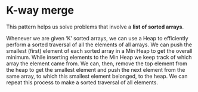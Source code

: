 # K-way merge

This pattern helps us solve problems that involve a **list of sorted arrays**.

Whenever we are given ‘K’ sorted arrays, we can use a Heap to efficiently perform a sorted traversal of all the elements of all arrays.
We can push the smallest (first) element of each sorted array in a Min Heap to get the overall minimum.
While inserting elements to the Min Heap we keep track of which array the element came from.
We can, then, remove the top element from the heap to get the smallest element and push the next element from the same array,
 to which this smallest element belonged, to the heap.
We can repeat this process to make a sorted traversal of all elements.
